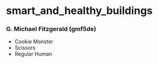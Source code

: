 # smart_and_healthy_buildings

### G. Michael Fitzgerald (gmf5de)

* Cookie Monster
* Scissors
* Regular Human
